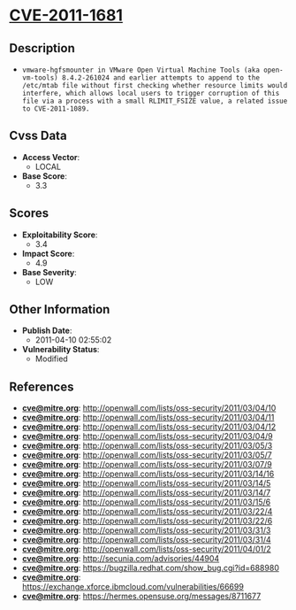 
# [CVE-2011-1681](http://openwall.com/lists/oss-security/2011/03/04/10)

## Description

- `vmware-hgfsmounter in VMware Open Virtual Machine Tools (aka open-vm-tools) 8.4.2-261024 and earlier attempts to append to the /etc/mtab file without first checking whether resource limits would interfere, which allows local users to trigger corruption of this file via a process with a small RLIMIT_FSIZE value, a related issue to CVE-2011-1089.`

## Cvss Data

- **Access Vector**:
  - LOCAL
- **Base Score**:
  - 3.3

## Scores

- **Exploitability Score**:
  - 3.4
- **Impact Score**:
  - 4.9
- **Base Severity**:
  - LOW

## Other Information

- **Publish Date**:
  - 2011-04-10 02:55:02
- **Vulnerability Status**:
  - Modified

## References

- **cve@mitre.org**: http://openwall.com/lists/oss-security/2011/03/04/10
- **cve@mitre.org**: http://openwall.com/lists/oss-security/2011/03/04/11
- **cve@mitre.org**: http://openwall.com/lists/oss-security/2011/03/04/12
- **cve@mitre.org**: http://openwall.com/lists/oss-security/2011/03/04/9
- **cve@mitre.org**: http://openwall.com/lists/oss-security/2011/03/05/3
- **cve@mitre.org**: http://openwall.com/lists/oss-security/2011/03/05/7
- **cve@mitre.org**: http://openwall.com/lists/oss-security/2011/03/07/9
- **cve@mitre.org**: http://openwall.com/lists/oss-security/2011/03/14/16
- **cve@mitre.org**: http://openwall.com/lists/oss-security/2011/03/14/5
- **cve@mitre.org**: http://openwall.com/lists/oss-security/2011/03/14/7
- **cve@mitre.org**: http://openwall.com/lists/oss-security/2011/03/15/6
- **cve@mitre.org**: http://openwall.com/lists/oss-security/2011/03/22/4
- **cve@mitre.org**: http://openwall.com/lists/oss-security/2011/03/22/6
- **cve@mitre.org**: http://openwall.com/lists/oss-security/2011/03/31/3
- **cve@mitre.org**: http://openwall.com/lists/oss-security/2011/03/31/4
- **cve@mitre.org**: http://openwall.com/lists/oss-security/2011/04/01/2
- **cve@mitre.org**: http://secunia.com/advisories/44904
- **cve@mitre.org**: https://bugzilla.redhat.com/show_bug.cgi?id=688980
- **cve@mitre.org**: https://exchange.xforce.ibmcloud.com/vulnerabilities/66699
- **cve@mitre.org**: https://hermes.opensuse.org/messages/8711677

